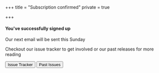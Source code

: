 +++
title = "Subscription confirmed"
private = true

+++
<section class="empty" style="background: inherit">
  <div class="empty-icon">
    <i class="fa fa-envelope-open fa-2x" aria-hidden="true"></i>
  </div>
  <h4 class="empty-title">You've successfully signed up</h4>
  <p class="empty-subtitle">Our next email will be sent this Sunday <i class="fa fa-rocket" aria-hidden="true"></i></p>
  <p class="empty-subtitle">Checkout our issue tracker <i class="fa fa-check-square-o" aria-hidden="true"></i> to get involved or our past releases for more reading <i class="fa fa-book" aria-hidden="true"></i></p>
  <div class="empty-action">
    <a href="https://github.com/jloh/bytebybyte/issues" title="Issue tracker"><button class="btn btn-primary">Issue Tracker</button></a>
    <a href="/issues/" title="Past issues"><button class="btn btn-primary">Past Issues</button></a>
  </div>
</section>
